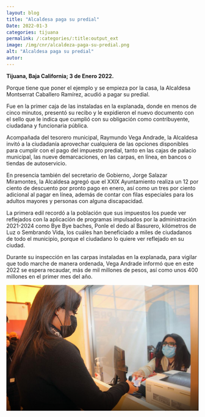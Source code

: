 ```yaml
---
layout: blog
title: "Alcaldesa paga su predial"
Date: 2022-01-3
categories: tijuana
permalink: /:categories/:title:output_ext
image: /img/cnr/alcaldeza-paga-su-predial.png
alt: "Alcaldesa paga su predial"
autor:
---
```


**Tijuana, Baja California; 3 de Enero 2022.** 

Porque tiene que poner el ejemplo y se empieza por la casa, la Alcaldesa Montserrat Caballero Ramírez, acudió a pagar su predial.

Fue en la primer caja de las instaladas en la explanada, donde en menos de cinco minutos, presentó su recibo y le expidieron el nuevo documento con el sello que le indica que cumplió con su obligación como contribuyente, ciudadana y funcionaria pública.

Acompañada del tesorero municipal, Raymundo Vega Andrade, la Alcaldesa invitó a la ciudadanía aprovechar cualquiera de las opciones disponibles para cumplir con el pago del impuesto predial, tanto en las cajas de palacio municipal, las nueve demarcaciones, en las carpas, en línea, en bancos o tiendas de autoservicio.

En presencia también del secretario de Gobierno, Jorge Salazar Miramontes, la Alcaldesa agregó que el XXlX Ayuntamiento realiza un 12 por ciento de descuento por pronto pago en enero, así como un tres por ciento adicional al pagar en línea, además de contar con filas especiales para los adultos mayores y personas con alguna discapacidad.

La primera edil recordó a la población que sus impuestos los puede ver reflejados con la aplicación de programas impulsados por la administración 2021-2024 como Bye Bye baches, Ponle el dedo al Basurero, kilómetros de Luz o Sembrando Vida, los cuáles han beneficiado a miles de ciudadanos de todo el municipio, porque el ciudadano lo quiere ver reflejado en su ciudad.

Durante su inspección en las carpas instaladas en la explanada, para vigilar que todo marche de manera ordenada, Vega Andrade informó que en este 2022 se espera recaudar, más de mil millones de pesos, así como unos 400 millones en el primer mes del año.

<div id="carouselExampleSlidesOnly" class="carousel slide" data-ride="carousel">
  <div class="carousel-inner">
    <div class="carousel-item active">
       <img class="d-block w-100" src="/img/cnr/alcaldeza-paga-su-predial.png" loading="lazy"  alt="Alcaldesa paga su predial">
    </div>
  </div>
</div>